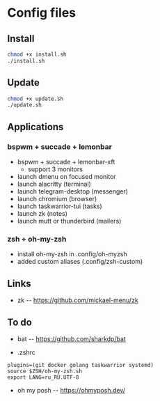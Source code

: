 # Config files

## Install

```sh
chmod +x install.sh
./install.sh
```

## Update 

```sh
chmod +x update.sh
./update.sh
```

## Applications

### bspwm + succade + lemonbar

- bspwm + succade + lemonbar-xft
    - support 3 monitors 
- launch dmenu on focused monitor
- launch alacritty (terminal)
- launch telegram-desktop (messenger)
- launch chromium (browser)
- launch taskwarrior-tui (tasks)
- launch zk (notes)
- launch mutt or thunderbird (mailers)

### zsh + oh-my-zsh

- install oh-my-zsh in .config/oh-myzsh
- added custom aliases (.config/zsh-custom)

## Links

- zk -- https://github.com/mickael-menu/zk

## To do

- bat -- https://github.com/sharkdp/bat

- .zshrc

```
plugins=(git docker golang taskwarrior systemd)
source $ZSH/oh-my-zsh.sh
export LANG=ru_RU.UTF-8
```

- oh my posh -- https://ohmyposh.dev/
